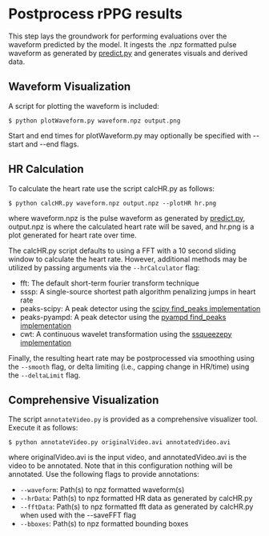 # Postprocess rPPG results

This step lays the groundwork for performing evaluations over the waveform predicted by the model. It ingests the .npz formatted pulse waveform as generated by [predict.py](../predict/) and generates visuals and derived data.

## Waveform Visualization

A script for plotting the waveform is included:

```shell
$ python plotWaveform.py waveform.npz output.png
```

Start and end times for plotWaveform.py may optionally be specified with --start and --end flags.

## HR Calculation

To calculate the heart rate use the script calcHR.py as follows:

```shell
$ python calcHR.py waveform.npz output.npz --plotHR hr.png
```

where waveform.npz is the pulse waveform as generated by [predict.py](../predict/), output.npz is where the calculated heart rate will be saved, and hr.png is a plot generated for heart rate over time.

The calcHR.py script defaults to using a FFT with a 10 second sliding window to calculate the heart rate. However, additional methods may be utilized by passing arguments via the `--hrCalculator` flag:

 * fft: The default short-term fourier transform technique
 * sssp: A single-source shortest path algorithm penalizing jumps in heart rate
 * peaks-scipy: A peak detector using the [scipy find\_peaks implementation](https://docs.scipy.org/doc/scipy/reference/generated/scipy.signal.find_peaks.html)
 * peaks-pyampd: A peak detector using the [pyampd find\_peaks implementation](https://github.com/ig248/pyampd)
 * cwt: A continuous wavelet transformation using the [ssqueezepy implementation](https://github.com/OverLordGoldDragon/ssqueezepy)

Finally, the resulting heart rate may be postprocessed via smoothing using the `--smooth` flag, or delta limiting (i.e., capping change in HR/time) using the `--deltaLimit` flag.

## Comprehensive Visualization

The script `annotateVideo.py` is provided as a comprehensive visualizer tool. Execute it as follows:

```shell
$ python annotateVideo.py originalVideo.avi annotatedVideo.avi
```

where originalVideo.avi is the input video, and annotatedVideo.avi is the video to be annotated. Note that in this configuration nothing will be annotated. Use the following flags to provide annotations:

 * `--waveform`: Path(s) to npz formatted waveform(s)
 * `--hrData`: Path(s) to npz formatted HR data as generated by calcHR.py
 * `--fftData`: Path(s) to npz formatted fft data as generated by calcHR.py when used with the --saveFFT flag
 * `--bboxes`: Path(s) to npz formatted bounding boxes
